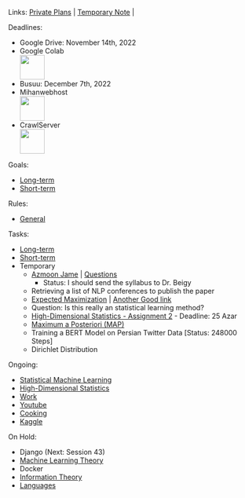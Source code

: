 Links: [Private Plans](https://github.com/arm-on/privateplans/blob/main/README.md) | [Temporary Note](https://github.com/arm-on/privateplans/blob/main/temp.md) |

Deadlines:
- Google Drive: November 14th, 2022
- Google Colab <img src="http://gen.sendtric.com/countdown/08cjgt5j49" style="display: block; height:50px" />
- Busuu: December 7th, 2022
- Mihanwebhost <img src="http://gen.sendtric.com/countdown/r4k53aozzt" style="display: block; height:50px" />
- CrawlServer  <img src="http://gen.sendtric.com/countdown/0qkpnn2aq2" style="display: block;height:50px" />

Goals:
- [Long-term](long-term-goals.md)
- [Short-term](short-term-goals.md)

Rules:
- [General](rules-and-points.md)

Tasks:
- [Long-term](long-term-tasks.md)
- [Short-term](short-term-tasks.md)
- Temporary
  - [Azmoon Jame](azmoon-jame.md) | [Questions](https://github.com/arm-on/plan/blob/main/materials/Rabiee-Quizzez.pdf)
    - Status: I should send the syllabus to Dr. Beigy
  - Retrieving a list of NLP conferences to publish the paper
  - [Expected Maximization](https://towardsdatascience.com/expectation-maximization-explained-c82f5ed438e5) | [Another Good link](https://www.math.univ-toulouse.fr/~besse/Wikistat/pdf/st-m-datSc4-EMmixt.pdf)
  - Question: Is this really an statistical learning method?
  - [High-Dimensional Statistics - Assignment 2](https://github.com/arm-on/plan/blob/main/materials/HDS_HW2.pdf) - Deadline: 25 Azar
  - [Maximum a Posteriori (MAP)](https://towardsdatascience.com/mle-vs-map-a989f423ae5c)
  - Training a BERT Model on Persian Twitter Data [Status: 248000 Steps]
  - Dirichlet Distribution

Ongoing:
- [Statistical Machine Learning](ongoing/statistical-machine-learning.md)
- [High-Dimensional Statistics](ongoing/high-dimensional-statistics.md)
- [Work](ongoing/work.md)
- [Youtube](ongoing/youtube.md)
- [Cooking](ongoing/cooking.md)
- [Kaggle](ongoing/kaggle.md)
  
On Hold:

- Django (Next: Session 43)
- [Machine Learning Theory](ongoing/mlt.md)
- Docker
- [Information Theory](ongoing/inf.md)
- [Languages](ongoing/languages.md)